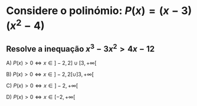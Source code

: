 # Considere  o polinómio: $P(x) = (x-3)(x^{2}-4)$ 
## Resolve a inequação $x^{3}-3x^{2}>4x-12$ 

A) $P(x) > 0 \iff x\in ]-2, 2 ]\cup [3, +\infty [$

B) $P(x) > 0 \iff x\in ]-2, 2 [\cup ]3, +\infty [$

C) $P(x) > 0 \iff x\in ]-2, +\infty [$

D) $P(x) > 0 \iff x\in [-2, +\infty [$

